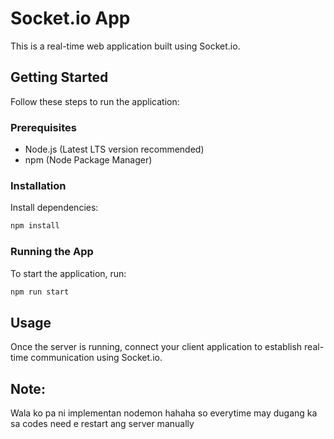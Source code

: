 # Socket.io App

This is a real-time web application built using Socket.io.

## Getting Started

Follow these steps to run the application:

### Prerequisites

- Node.js (Latest LTS version recommended)
- npm (Node Package Manager)

### Installation

Install dependencies:
```sh
npm install
```

### Running the App

To start the application, run:
```sh
npm run start
```

## Usage

Once the server is running, connect your client application to establish real-time communication using Socket.io.

## Note:

Wala ko pa ni implementan nodemon hahaha so everytime may dugang ka sa codes need e restart ang server manually